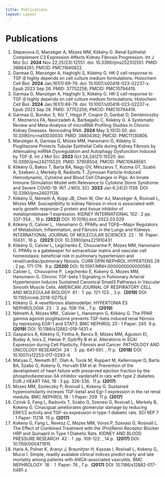 ```yaml
---
title: Publications
layout: Layout
---
```

# Publications

1. Stepanova G, Manzéger A, Mózes MM, Kökény G. Renal Epithelial Complement C3 Expression Affects Kidney Fibrosis Progression. Int J Mol Sci. **2024** Nov 22;25(23):12551. doi: 10.3390/ijms252312551. PMID: 39684261; PMCID: PMC11640822.
2. Garmaa G, Manzéger A, Haghighi S, Kökény G. HK-2 cell response to TGF-β highly depends on cell culture medium formulations. Histochem Cell Biol. **2024** Jan;161(1):69-79. doi: 10.1007/s00418-023-02237-x. Epub 2023 Sep 26. PMID: 37752256; PMCID: PMC10794419.
3. Garmaa G, Manzéger A, Haghighi S, Kökény G. HK-2 cell response to TGF-β highly depends on cell culture medium formulations. Histochem Cell Biol. **2024** Jan;161(1):69-79. doi: 10.1007/s00418-023-02237-x. Epub 2023 Sep 26. PMID: 37752256; PMCID: PMC10794419.
4. Garmaa G, Bunduc S, Kói T, Hegyi P, Csupor D, Ganbat D, Dembrovszky F, Meznerics FA, Nasirzadeh A, Barbagallo C, Kökény G. A Systematic Review and Meta-Analysis of microRNA Profiling Studies in Chronic Kidney Diseases. Noncoding RNA. **2024** May 3;10(3):30. doi: 10.3390/ncrna10030030. PMID: 38804362; PMCID: PMC11130806.
5. Manzéger A, Garmaa G, Mózes MM, Hansmann G, Kökény G. Pioglitazone Protects Tubular Epithelial Cells during Kidney Fibrosis by Attenuating miRNA Dysregulation and Autophagy Dysfunction Induced by TGF-β. Int J Mol Sci. **2023** Oct 24;24(21):15520. doi: 10.3390/ijms242115520. PMID: 37958504; PMCID: PMC10649561.
6. Kökény G, Bakos T, Barta BA, Nagy GV, Mészáros T, Kozma GT, Szabó A, Szebeni J, Merkely B, Radovits T. Zymosan Particle-Induced Hemodynamic, Cytokine and Blood Cell Changes in Pigs: An Innate Immune Stimulation Model with Relevance to Cytokine Storm Syndrome and Severe COVID-19. INT J MOL SCI. **2023** Jan 6;24(2):1138. DOI: 10.3390/ijms24021138.
7. Kökény G, Németh Á, Kopp JB, Chen W, Oler AJ, Manzéger A, Rosivall L, Mózes MM. Susceptibility to kidney fibrosis in mice is associated with early growth response-2 protein and tissue inhibitor of metaloproteinase-1 expression. KIDNEY INTERNATIONAL 102 : 2 pp. 337-354. , 18 p. **(2022)** DOI: 10.1016/j.kint.2022.03.029
8. Kökény G, Calvier L,  Hansmann G. PPARγ and TGFβ—Major Regulators of Metabolism, Inflammation, and Fibrosis in the Lungs and Kidneys. INTERNATIONAL JOURNAL OF MOLECULAR SCIENCES  22 :  19  Paper: 10431 , 16 p.  **(2021)** DOI: 10.3390/ijms221910431
9. Kökény G, Calvier L, Legchenko E, Chouvarine P, Mózes MM, Hansmann G. PPARγ is a gatekeeper for extracellular matrix and vascular cell homeostasis: beneficial role in pulmonary hypertension and renal/cardiac/pulmonary fibrosis. CURR OPIN NEPHROL HYPERTENS 29 : 2 pp. 171-179.  9 p. **(2020)** DOI: 10.1097/MNH.0000000000000580
10. Calvier L,  Chouvarine P,  Legchenko E, Kokeny G, Mozes MM, Hansmann G. Chronic TGF-beta 1 Signaling in Pulmonary Arterial Hypertension Induces Sustained Canonical Smad3 Pathways in Vascular Smooth Muscle Cells. AMERICAN JOURNAL OF RESPIRATORY CELL AND MOLECULAR BIOLOGY  61 :  1  pp. 121-123. , 3 p.  **(2019)** DOI: 10.1165/rcmb.2018-0275LE
11. Kökény G. A vesefibrosis állatmodelljei. HYPERTONIA ÉS NEPHROLOGIA  23 :  3  pp. 108-114. , 7 p.  **(2019)**
12. Németh Á, Mózes MM., Calvier L, Hansmann G, Kökény G. The PPAR gamma agonist pioglitazone prevents TGF-beta induced renal fibrosis by repressing EGR-1 and STAT3. BMC NEPHROL 20 : 1 Paper: 245  9 p. **(2019)** DOI: 10.1186/s12882-019-1431-x
13. Gasparics Á, Kökény G, Fintha A, Bencs R, Mózes MM, Ágoston EI, Buday A, Ivics Z, Hamar P, Győrffy B et al. Alterations in SCAI Expression during Cell Plasticity, Fibrosis and Cancer. PATHOLOGY AND ONCOLOGY RESEARCH  24 :  3  pp. 641-651. , 11 p.  **(2018)** DOI: 10.1007/s12253-017-0293-4
14. Matyas C, Nemeth BT, Olah A, Torok M, Ruppert M, Kellermayer D, Barta BA, Szabo G, Kokeny G, Horvath EM et al. Prevention of the development of heart failure with preserved ejection fraction by the phosphodiesterase-5A inhibitor vardenafil in rats with type 2 diabetes. EUR J HEART FAIL 19 : 3 pp. 326-336.  11 p. **(2017)**
15. Mozes MM, Szoleczky P, Rosivall L, Kokeny G. Sustained hyperosmolarity increses TGF-beta1 and Egr-1 expression in the rat renal medulla. BMC NEPHROL 18 : 1 Paper: 209  11 p. **(2017)**
16. Czirok S, Fang L, Radovits T, Szabo G, Szenasi G, Rosivall L, Merkely B, Kokeny G. Cinaciguat ameliorates glomerular damage by reducing ERK1/2 activity and TGF-ss expression in type-1 diabetic rats. SCI REP 7 : 1 Paper: 11218  15 p. **(2017)**
17. Kokeny G, Fang L, Revesz C, Mozes MM, Voros P, Szenasi G, Rosivall L. The Effect of Combined Treatment with the (Pro)Renin Receptor Blocker HRP and Quinapril in Type 1 Diabetic Rats. KIDNEY AND BLOOD PRESSURE RESEARCH  42 :  1  pp. 109-122. , 14 p.  **(2017)** DOI: 10.1159/000471915
18. Haris A, Polner K, Aranyi J, Braunitzer H, Kaszas I, Rosivall L, Kokeny G, Mucsi I. Simple, readily available clinical indices predict early and late mortality among patients with ANCA-associated vasculitis. BMC NEPHROLOGY  18 :  1  Paper: 76 , 7 p.  **(2017)** DOI: 10.1186/s12882-017-0491-z
